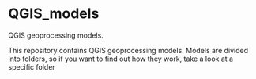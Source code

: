 # QGIS_models
QGIS geoprocessing models.

This repository contains QGIS geoprocessing models. Models are divided into folders, so if you want to find out how they work, take a look at a specific folder
